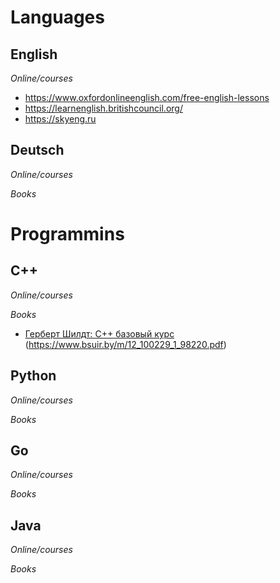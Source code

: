 # Languages
## English
*Online/courses*
- https://www.oxfordonlineenglish.com/free-english-lessons
- https://learnenglish.britishcouncil.org/
- https://skyeng.ru

## Deutsch
*Online/courses*

*Books*


# Programmins
## C++ 
*Online/courses*

*Books*
- [Герберт Шилдт: С++ базовый курс](Programming/C++/Books/12_100229_1_98220.pdf) (https://www.bsuir.by/m/12_100229_1_98220.pdf)

## Python
*Online/courses*

*Books*

## Go
*Online/courses*

*Books*

## Java
*Online/courses*

*Books*
